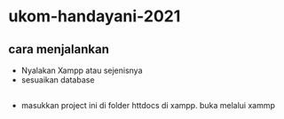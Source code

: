 # ukom-handayani-2021

## cara menjalankan
- Nyalakan Xampp atau sejenisnya
- sesuaikan database

## 
- masukkan project ini di folder httdocs di xampp. buka melalui xammp
